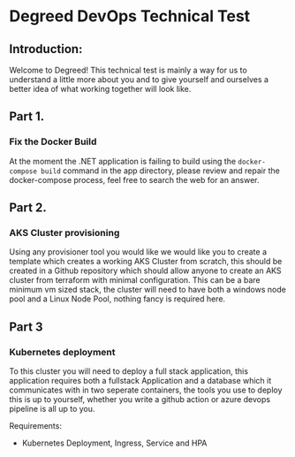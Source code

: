 # Degreed DevOps Technical Test

## Introduction:
Welcome to Degreed! This technical test is mainly a way for us to understand a little more about you and to give yourself and ourselves a better idea of what working together will look like.


## Part 1.

### Fix the Docker Build
At the moment the .NET application is failing to build using the `docker-compose build` command in the app directory, please review and repair the docker-compose process, feel free to search the web for an answer.

## Part 2.

### AKS Cluster provisioning
Using any provisioner tool you would like we would like you to create a template which creates a working AKS Cluster from scratch, this should be created in a Github repository which should allow anyone to create an AKS cluster from terraform with minimal configuration. This can be a bare minimum vm sized stack, the cluster will need to have both a windows node pool and a Linux Node Pool, nothing fancy is required here.
 

## Part 3

### Kubernetes deployment

To this cluster you will need to deploy a full stack application, this application requires both a fullstack Application and a database which it communicates with in two seperate containers, the tools you use to deploy this is up to yourself, whether you write a github action or azure devops pipeline is all up to you. 

Requirements:
* Kubernetes Deployment, Ingress, Service and HPA